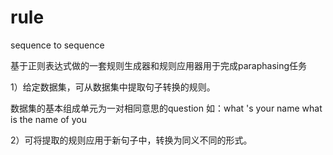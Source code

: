 # rule
sequence to sequence

基于正则表达式做的一套规则生成器和规则应用器用于完成paraphasing任务

1）给定数据集，可从数据集中提取句子转换的规则。

数据集的基本组成单元为一对相同意思的question
如：what 's your name
what is the name of you

2）可将提取的规则应用于新句子中，转换为同义不同的形式。
